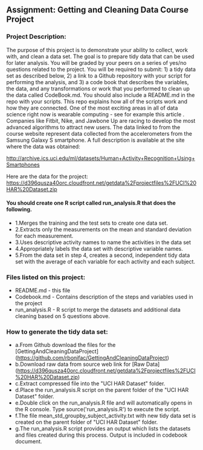 ## Assignment: Getting and Cleaning Data Course Project

### Project Description:
The purpose of this project is to demonstrate your ability to collect, work with, and clean a data set. The goal is to prepare tidy data that can be used for later analysis. 
You will be graded by your peers on a series of yes/no questions related to the project. You will be required to submit: 1) a tidy data set as described below, 2) a link to a Github repository with your script for performing the analysis, and 3) a code book that describes the variables, the data, and any transformations or work that you performed to clean up the data called CodeBook.md. You should also include a README.md in the repo with your scripts. This repo explains how all of the scripts work and how they are connected.
One of the most exciting areas in all of data science right now is wearable computing - see for example this article . Companies like Fitbit, Nike, and Jawbone Up are racing to develop the most advanced algorithms to attract new users. The data linked to from the course website represent data collected from the accelerometers from the Samsung Galaxy S smartphone. A full description is available at the site where the data was obtained:

http://archive.ics.uci.edu/ml/datasets/Human+Activity+Recognition+Using+Smartphones 

Here are the data for the project:
https://d396qusza40orc.cloudfront.net/getdata%2Fprojectfiles%2FUCI%20HAR%20Dataset.zip 

#### You should create one R script called run_analysis.R that does the following. 

- 1.Merges the training and the test sets to create one data set.
- 2.Extracts only the measurements on the mean and standard deviation for each measurement. 
- 3.Uses descriptive activity names to name the activities in the data set
- 4.Appropriately labels the data set with descriptive variable names. 
- 5.From the data set in step 4, creates a second, independent tidy data set with the average of each variable for each activity and each subject.

### Files listed on this project:
- README.md - this file
- Codebook.md - Contains description of the steps and variables used in the project
- run_analysis.R - R script to merge the datasets and additional data cleaning based on 5 questions above.

### How to generate the tidy data set:

- a.From Github download the files for the [GettingAndCleaningDataProject] (https://github.com/rbonifac/GettingAndCleaningDataProject)
- b.Download raw data from source web link for [Raw Data] (https://d396qusza40orc.cloudfront.net/getdata%2Fprojectfiles%2FUCI%20HAR%20Dataset.zip)
- c.Extract compressed file into the "UCI HAR Dataset" folder.
- d.Place the run_analysis.R script on the parent folder of the "UCI HAR Dataset" folder.
- e.Double click on the run_analysis.R file and will automatically opens in the R console. Type source('run_analysis.R') to execute the script.
- f.The file mean_std_groupby_subject_activity.txt with new tidy data set is created on the parent folder of "UCI HAR Dataset" folder.
- g.The run_analysis.R script provides an output which lists the datasets and files created during this process. Output is included in codebook document.
